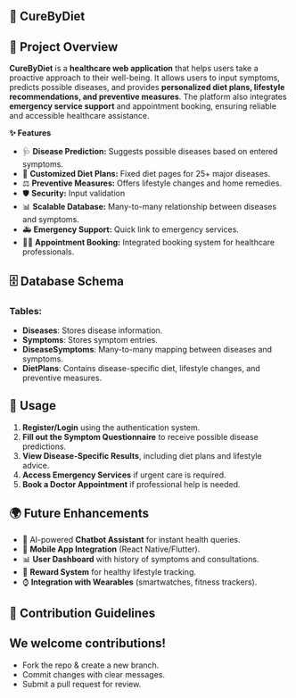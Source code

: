 
## 🌱 CureByDiet

## 🚀 Project Overview
**CureByDiet** is a **healthcare web application** that helps users take a proactive approach to their well-being. It allows users to input symptoms, predicts possible diseases, and provides **personalized diet plans, lifestyle recommendations, and preventive measures**. The platform also integrates **emergency service support** and appointment booking, ensuring reliable and accessible healthcare assistance.

**✨ Features**

* 🩺 **Disease Prediction:** Suggests possible diseases based on entered symptoms.
* 🥗 **Customized Diet Plans:** Fixed diet pages for 25+ major diseases.
* ⚖️ **Preventive Measures:** Offers lifestyle changes and home remedies.
* 🛡️ **Security:** Input validation
* 📊 **Scalable Database:** Many-to-many relationship between diseases and symptoms.
* 🚑 **Emergency Support:** Quick link to emergency services.
* 👨‍⚕️ **Appointment Booking:** Integrated booking system for healthcare professionals.

## 🗄️ Database Schema

### Tables:
* **Diseases**: Stores disease information.
* **Symptoms**: Stores symptom entries.
* **DiseaseSymptoms**: Many-to-many mapping between diseases and symptoms.
* **DietPlans**: Contains disease-specific diet, lifestyle changes, and preventive measures.

## 🎯 Usage

1. **Register/Login** using the authentication system.
2. **Fill out the Symptom Questionnaire** to receive possible disease predictions.
3. **View Disease-Specific Results**, including diet plans and lifestyle advice.
4. **Access Emergency Services** if urgent care is required.
5. **Book a Doctor Appointment** if professional help is needed.

## 🌍 Future Enhancements

* 🤖 AI-powered **Chatbot Assistant** for instant health queries.
* 📱 **Mobile App Integration** (React Native/Flutter).
* 📊 **User Dashboard** with history of symptoms and consultations.
* 🎁 **Reward System** for healthy lifestyle tracking.
* ⌚ **Integration with Wearables** (smartwatches, fitness trackers).

## 🤝 Contribution Guidelines

## We welcome contributions!

* Fork the repo & create a new branch.
* Commit changes with clear messages.
* Submit a pull request for review.

